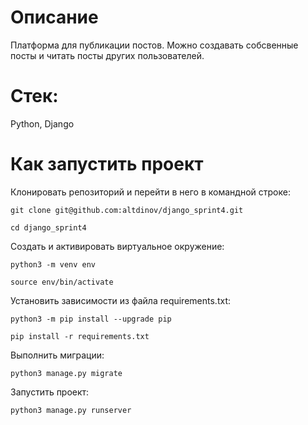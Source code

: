 # Описание
Платформа для публикации постов. Можно создавать собсвенные посты и читать посты других пользователей.

# Стек:
Python, Django

# Как запустить проект
Клонировать репозиторий и перейти в него в командной строке:
```
git clone git@github.com:altdinov/django_sprint4.git
```

```
cd django_sprint4
```

Cоздать и активировать виртуальное окружение:

```
python3 -m venv env
```

```
source env/bin/activate
```

Установить зависимости из файла requirements.txt:

```
python3 -m pip install --upgrade pip
```

```
pip install -r requirements.txt
```

Выполнить миграции:

```
python3 manage.py migrate
```

Запустить проект:

```
python3 manage.py runserver
```
